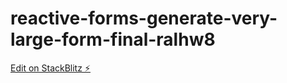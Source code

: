 # reactive-forms-generate-very-large-form-final-ralhw8

[Edit on StackBlitz ⚡️](https://stackblitz.com/edit/reactive-forms-generate-very-large-form-final-ralhw8)